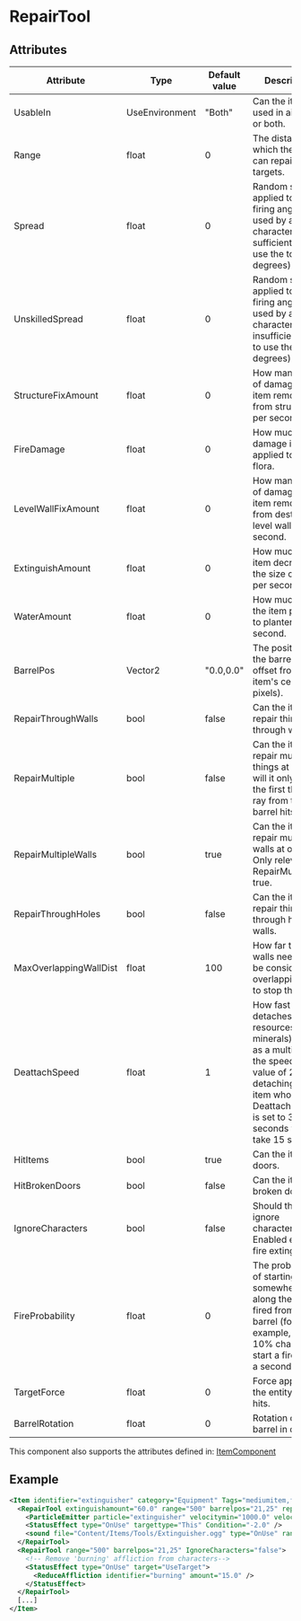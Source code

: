 # RepairTool


## Attributes

| Attribute              | Type           | Default value | Description                                                                                                                                                                                            |
|------------------------|----------------|---------------|--------------------------------------------------------------------------------------------------------------------------------------------------------------------------------------------------------|
| UsableIn               | UseEnvironment | "Both"        | Can the item be used in air, water or both.                                                                                                                                                            |
| Range                  | float          | 0             | The distance at which the item can repair targets.                                                                                                                                                     |
| Spread                 | float          | 0             | Random spread applied to the firing angle when used by a character with sufficient skills to use the tool (in degrees).                                                                                |
| UnskilledSpread        | float          | 0             | Random spread applied to the firing angle when used by a character with insufficient skills to use the tool (in degrees).                                                                              |
| StructureFixAmount     | float          | 0             | How many units of damage the item removes from structures per second.                                                                                                                                  |
| FireDamage             | float          | 0             | How much damage is applied to ballast flora.                                                                                                                                                           |
| LevelWallFixAmount     | float          | 0             | How many units of damage the item removes from destructible level walls per second.                                                                                                                    |
| ExtinguishAmount       | float          | 0             | How much the item decreases the size of fires per second.                                                                                                                                              |
| WaterAmount            | float          | 0             | How much water the item provides to planters per second.                                                                                                                                               |
| BarrelPos              | Vector2        | "0.0,0.0"     | The position of the barrel as an offset from the item's center (in pixels).                                                                                                                            |
| RepairThroughWalls     | bool           | false         | Can the item repair things through walls.                                                                                                                                                              |
| RepairMultiple         | bool           | false         | Can the item repair multiple things at once, or will it only affect the first thing the ray from the barrel hits.                                                                                      |
| RepairMultipleWalls    | bool           | true          | Can the item repair multiple walls at once? Only relevant if RepairMultiple is true.                                                                                                                   |
| RepairThroughHoles     | bool           | false         | Can the item repair things through holes in walls.                                                                                                                                                     |
| MaxOverlappingWallDist | float          | 100           | How far two walls need to not be considered overlapping and to stop the ray.                                                                                                                           |
| DeattachSpeed          | float          | 1             | How fast the tool detaches level resources (e.g. minerals). Acts as a multiplier on the speed: with a value of 2, detaching an item whose DeattachDuration is set to 30 seconds would take 15 seconds. |
| HitItems               | bool           | true          | Can the item hit doors.                                                                                                                                                                                |
| HitBrokenDoors         | bool           | false         | Can the item hit broken doors.                                                                                                                                                                         |
| IgnoreCharacters       | bool           | false         | Should the tool ignore characters? Enabled e.g. for fire extinguisher.                                                                                                                                 |
| FireProbability        | float          | 0             | The probability of starting a fire somewhere along the ray fired from the barrel (for example, 0.1 = 10% chance to start a fire during a second of use).                                               |
| TargetForce            | float          | 0             | Force applied to the entity the ray hits.                                                                                                                                                              |
| BarrelRotation         | float          | 0             | Rotation of the barrel in degrees.                                                                                                                                                                     |

This component also supports the attributes defined in: [ItemComponent](ItemComponent.md)


## Example
```xml
<Item identifier="extinguisher" category="Equipment" Tags="mediumitem,fireextinguisher,provocative" cargocontaineridentifier="metalcrate" Scale="0.5" impactsoundtag="impact_metal_light" donttransferbetweensubs="true">
  <RepairTool extinguishamount="60.0" range="500" barrelpos="21,25" repairthroughholes="true" hititems="false" IgnoreCharacters="true">
    <ParticleEmitter particle="extinguisher" velocitymin="1000.0" velocitymax="1650.0" particlespersecond="100" />
    <StatusEffect type="OnUse" targettype="This" Condition="-2.0" />
    <sound file="Content/Items/Tools/Extinguisher.ogg" type="OnUse" range="500.0" loop="true" />
  </RepairTool>
  <RepairTool range="500" barrelpos="21,25" IgnoreCharacters="false">
    <!-- Remove 'burning' affliction from characters-->
    <StatusEffect type="OnUse" target="UseTarget">
      <ReduceAffliction identifier="burning" amount="15.0" />
    </StatusEffect>
  </RepairTool>
  [...]
</Item>
```

